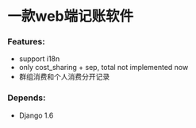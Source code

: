 #  一款web端记账软件

### Features:

* support i18n
* only cost_sharing + sep, total not implemented now
* 群组消费和个人消费分开记录


### Depends:

* Django 1.6
